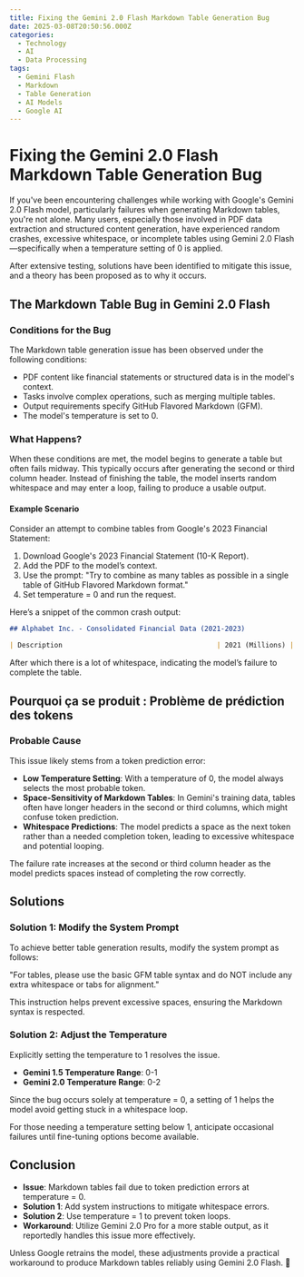 ```yaml
---
title: Fixing the Gemini 2.0 Flash Markdown Table Generation Bug
date: 2025-03-08T20:50:56.000Z
categories:
  - Technology
  - AI
  - Data Processing
tags:
  - Gemini Flash
  - Markdown
  - Table Generation
  - AI Models
  - Google AI
---
```


# Fixing the Gemini 2.0 Flash Markdown Table Generation Bug

If you've been encountering challenges while working with Google's Gemini 2.0 Flash model, particularly failures when generating Markdown tables, you're not alone. Many users, especially those involved in PDF data extraction and structured content generation, have experienced random crashes, excessive whitespace, or incomplete tables using Gemini 2.0 Flash—specifically when a temperature setting of 0 is applied.

After extensive testing, solutions have been identified to mitigate this issue, and a theory has been proposed as to why it occurs.

## The Markdown Table Bug in Gemini 2.0 Flash

### Conditions for the Bug
The Markdown table generation issue has been observed under the following conditions:

- PDF content like financial statements or structured data is in the model's context.
- Tasks involve complex operations, such as merging multiple tables.
- Output requirements specify GitHub Flavored Markdown (GFM).
- The model's temperature is set to 0.

### What Happens?
When these conditions are met, the model begins to generate a table but often fails midway. This typically occurs after generating the second or third column header. Instead of finishing the table, the model inserts random whitespace and may enter a loop, failing to produce a usable output.

#### Example Scenario
Consider an attempt to combine tables from Google's 2023 Financial Statement:

1. Download Google's 2023 Financial Statement (10-K Report).
2. Add the PDF to the model’s context.
3. Use the prompt: "Try to combine as many tables as possible in a single table of GitHub Flavored Markdown format."
4. Set temperature = 0 and run the request.

Here’s a snippet of the common crash output:

```markdown
## Alphabet Inc. - Consolidated Financial Data (2021-2023)

| Description                                      | 2021 (Millions) | 2022 (Millions) | 2023 (Millions) 
```

After which there is a lot of whitespace, indicating the model’s failure to complete the table.

## Pourquoi ça se produit : Problème de prédiction des tokens

### Probable Cause
This issue likely stems from a token prediction error:

- **Low Temperature Setting**: With a temperature of 0, the model always selects the most probable token.
- **Space-Sensitivity of Markdown Tables**: In Gemini's training data, tables often have longer headers in the second or third columns, which might confuse token prediction.
- **Whitespace Predictions**: The model predicts a space as the next token rather than a needed completion token, leading to excessive whitespace and potential looping.

The failure rate increases at the second or third column header as the model predicts spaces instead of completing the row correctly.

## Solutions

### Solution 1: Modify the System Prompt
To achieve better table generation results, modify the system prompt as follows:

"For tables, please use the basic GFM table syntax and do NOT include any extra whitespace or tabs for alignment."

This instruction helps prevent excessive spaces, ensuring the Markdown syntax is respected.

### Solution 2: Adjust the Temperature
Explicitly setting the temperature to 1 resolves the issue.

- **Gemini 1.5 Temperature Range**: 0-1
- **Gemini 2.0 Temperature Range**: 0-2

Since the bug occurs solely at temperature = 0, a setting of 1 helps the model avoid getting stuck in a whitespace loop.

For those needing a temperature setting below 1, anticipate occasional failures until fine-tuning options become available.

## Conclusion

- **Issue**: Markdown tables fail due to token prediction errors at temperature = 0.
- **Solution 1**: Add system instructions to mitigate whitespace errors.
- **Solution 2**: Use temperature = 1 to prevent token loops.
- **Workaround**: Utilize Gemini 2.0 Pro for a more stable output, as it reportedly handles this issue more effectively.

Unless Google retrains the model, these adjustments provide a practical workaround to produce Markdown tables reliably using Gemini 2.0 Flash. 🚀